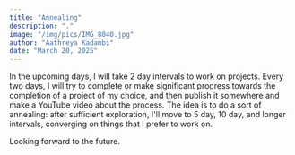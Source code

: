 ```yaml
---
title: "Annealing"
description: "."
image: "/img/pics/IMG_8040.jpg"
author: "Aathreya Kadambi"
date: "March 20, 2025"
---
```


In the upcoming days, I will take 2 day intervals to work on projects. Every two days, I will try to complete or make significant progress towards the completion of a project of my choice, and then publish it somewhere and make a YouTube video about the process. The idea is to do a sort of annealing: after sufficient exploration, I'll move to 5 day, 10 day, and longer intervals, converging on things that I prefer to work on.

Looking forward to the future.